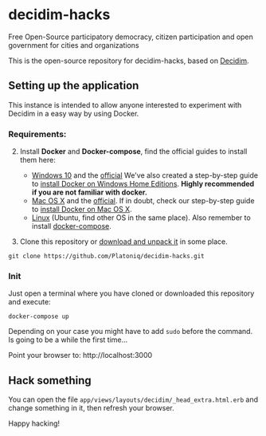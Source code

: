 # decidim-hacks

Free Open-Source participatory democracy, citizen participation and open government for cities and organizations

This is the open-source repository for decidim-hacks, based on [Decidim](https://github.com/decidim/decidim).

## Setting up the application

This instance is intended to allow anyone interested to experiment with Decidim in a easy way by using Docker.

### Requirements: 

2. Install **Docker** and **Docker-compose**, find the official guides to install them here:
    - [Windows 10](https://runnable.com/docker/install-docker-on-windows-10) and the [official](https://docs.docker.com/docker-for-windows/install/)
      We've also created a step-by-step guide to [install Docker on Windows Home Editions](docs/install-docker-on-windows-10-home.md). **Highly recommended if you are not familiar with docker.**
    - [Mac OS X](https://runnable.com/docker/install-docker-on-macos) and the [official](https://docs.docker.com/docker-for-mac/install/).
      If in doubt, check our step-by-step guide to [install Docker on Mac OS X](docs/install-docker-on-macos.md).
    - [Linux](https://docs.docker.com/install/linux/docker-ce/ubuntu/) (Ubuntu, find other OS in the same place). Also remember to install [docker-compose](https://docs.docker.com/compose/install/).

2. Clone this repository or [download and unpack it](https://github.com/Platoniq/decidim-hacks/archive/master.zip) in some place.

```
git clone https://github.com/Platoniq/decidim-hacks.git
```

### Init

Just open a terminal where you have cloned or downloaded this repository and execute:

```
docker-compose up
```

Depending on your case you might have to add `sudo` before the command. Is going to be a while the first time...

Point your browser to: http://localhost:3000

## Hack something

You can open the file `app/views/layouts/decidim/_head_extra.html.erb` and change something in it, then refresh your browser.

Happy hacking!


